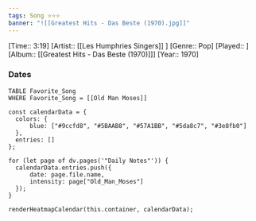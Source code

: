 ```yaml
---
tags: Song ⭐⭐⭐ 
banner: "![[Greatest Hits - Das Beste (1970).jpg]]"
---
```

[Time:: 3:19]
[Artist:: [[Les Humphries Singers]] ]
[Genre:: Pop]
[Played:: ]
[Album:: [[Greatest Hits - Das Beste (1970)]]]
[Year:: 1970]
### Dates
````dataview
TABLE Favorite_Song
WHERE Favorite_Song = [[Old Man Moses]]
````
  ```dataviewjs
const calendarData = { 
	colors: { 
		blue: ["#9ccfd8", "#5BAAB8", "#57A1BB", "#5da8c7", "#3e8fb0"] 
	}, 
	entries: [] 
}; 

for (let page of dv.pages('"Daily Notes"')) { 
	calendarData.entries.push({ 
		date: page.file.name, 
		intensity: page["Old_Man_Moses"]
	}); 
} 

renderHeatmapCalendar(this.container, calendarData);
```

